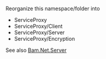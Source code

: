 ﻿
Reorganize this namespace/folder into 

- ServiceProxy
- ServiceProxy/Client
- ServiceProxy/Server
- ServiceProxy/Encryption

See also [Bam.Net.Server](../Server/ServiceProxy/Notes.md)
	